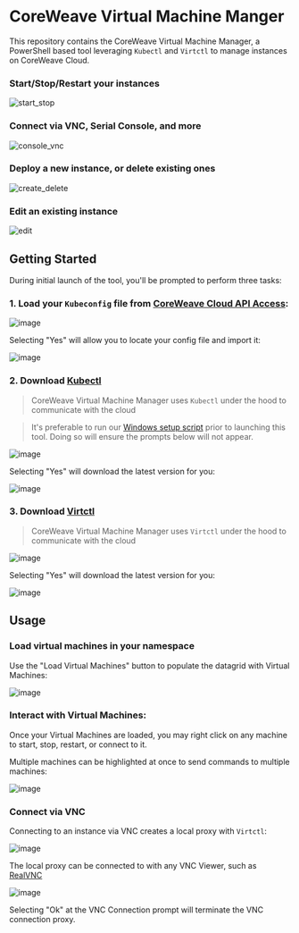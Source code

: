 # CoreWeave Virtual Machine Manger

This repository contains the CoreWeave Virtual Machine Manager, a PowerShell based tool leveraging `Kubectl` and `Virtctl` to manage instances on CoreWeave Cloud.

### Start/Stop/Restart your instances


![start_stop](https://user-images.githubusercontent.com/80500072/135183320-a278b934-7b42-4985-ba67-4bf95239afee.gif)

### Connect via VNC, Serial Console, and more


![console_vnc](https://user-images.githubusercontent.com/80500072/135183384-43060819-a487-42a1-9e5a-566a7297a305.gif)

### Deploy a new instance, or delete existing ones


![create_delete](https://user-images.githubusercontent.com/80500072/135183452-73c81bf4-42c2-476c-873a-f8d5013bf889.gif)

### Edit an existing instance


![edit](https://user-images.githubusercontent.com/80500072/135183500-ad11b582-3eef-48bc-9e5e-0722f9bcc419.gif)



## Getting Started

During initial launch of the tool, you'll be prompted to perform three tasks: 

### 1. Load your `Kubeconfig` file from [CoreWeave Cloud API Access](https://docs.coreweave.com/coreweave-kubernetes/getting-started#obtain-access-credentials):

![image](https://user-images.githubusercontent.com/80500072/123693260-d7275200-d825-11eb-95fd-05067f305ed6.png)

Selecting "Yes" will allow you to locate your config file and import it:

![image](https://user-images.githubusercontent.com/80500072/123693398-fd4cf200-d825-11eb-9f97-5e443926ae53.png)

### 2. Download [Kubectl](https://kubernetes.io/docs/tasks/tools/install-kubectl-windows)

>CoreWeave Virtual Machine Manager uses `Kubectl` under the hood to communicate with the cloud

> It's preferable to run our [Windows setup script](https://docs.coreweave.com/coreweave-kubernetes/getting-started#install-kubernetes-command-line-tools) prior to launching this tool. Doing so will ensure the prompts below will not appear.

![image](https://user-images.githubusercontent.com/80500072/123693465-18b7fd00-d826-11eb-9b27-3dcc86a7a70f.png)

Selecting "Yes" will download the latest version for you: 

![image](https://user-images.githubusercontent.com/80500072/123693825-90862780-d826-11eb-9a53-78f3efd25a0d.png)

### 3. Download [Virtctl](https://github.com/kubevirt/kubevirt/releases)

>CoreWeave Virtual Machine Manager uses `Virtctl` under the hood to communicate with the cloud

![image](https://user-images.githubusercontent.com/80500072/123693901-a3006100-d826-11eb-87ec-edf892203bfe.png)

Selecting "Yes" will download the latest version for you: 

![image](https://user-images.githubusercontent.com/80500072/123694113-e3f87580-d826-11eb-91f1-a6c62d885b7d.png)

## Usage

### Load virtual machines in your namespace

Use the "Load Virtual Machines" button to populate the datagrid with Virtual Machines: 

![image](https://user-images.githubusercontent.com/80500072/123694846-d8597e80-d827-11eb-9546-47c46b8ffa45.png)

### Interact with Virtual Machines:

Once your Virtual Machines are loaded, you may right click on any machine to start, stop, restart, or connect to it. 

Multiple machines can be highlighted at once to send commands to multiple machines: 

![image](https://user-images.githubusercontent.com/80500072/135184096-81b4a447-3622-4fea-87aa-3c0798ae32d1.png)

### Connect via VNC

Connecting to an instance via VNC creates a local proxy with `Virtctl`:

![image](https://user-images.githubusercontent.com/80500072/123695927-29b63d80-d829-11eb-9063-338b065f5c64.png)

The local proxy can be connected to with any VNC Viewer, such as [RealVNC](https://www.realvnc.com/en/connect/download/viewer/)

![image](https://user-images.githubusercontent.com/80500072/123696148-6b46e880-d829-11eb-91a4-f1b15f5efe97.png)

Selecting "Ok" at the VNC Connection prompt will terminate the VNC connection proxy.
